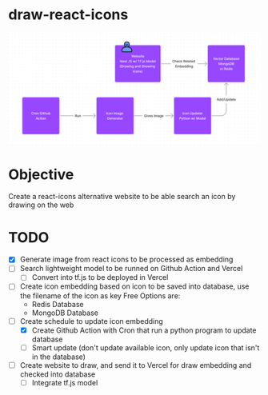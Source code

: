 # draw-react-icons

![System Flow](docs/flow.png)

# Objective

Create a react-icons alternative website to be able search an icon by drawing on the web

# TODO

- [x] Generate image from react icons to be processed as embedding
- [ ] Search lightweight model to be runned on Github Action and Vercel
  - [ ] Convert into tf.js to be deployed in Vercel
- [ ] Create icon embedding based on icon to be saved into database, use the filename of the icon as key
    Free Options are:
    - Redis Database
    - MongoDB Database
- [ ] Create schedule to update icon embedding
  - [x] Create Github Action with Cron that run a python program to update database
  - [ ] Smart update (don't update available icon, only update icon that isn't in the database)
- [ ] Create website to draw, and send it to Vercel for draw embedding and checked into database
  - [ ] Integrate tf.js model
